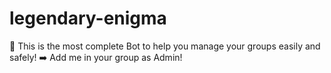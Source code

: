 # legendary-enigma
🤖 This is the most complete Bot to help you manage your groups easily and safely! ➡️ Add me in your group as Admin!
